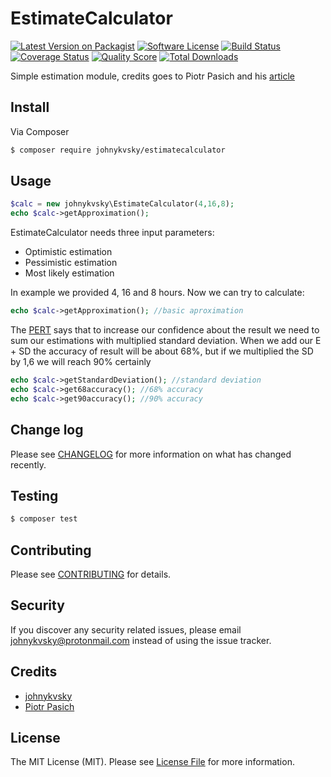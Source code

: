 # EstimateCalculator

[![Latest Version on Packagist][ico-version]][link-packagist]
[![Software License][ico-license]](LICENSE.md)
[![Build Status][ico-travis]][link-travis]
[![Coverage Status][ico-scrutinizer]][link-scrutinizer]
[![Quality Score][ico-code-quality]][link-code-quality]
[![Total Downloads][ico-downloads]][link-downloads]

Simple estimation module, credits goes to Piotr Pasich and his [article](http://piotrpasich.com/how-to-meet-your-estimations-with-the-deadline/)

## Install

Via Composer

``` bash
$ composer require johnykvsky/estimatecalculator
```

## Usage

``` php
$calc = new johnykvsky\EstimateCalculator(4,16,8);
echo $calc->getApproximation();
```

EstimateCalculator needs three input parameters:
- Optimistic estimation
- Pessimistic estimation
- Most likely estimation

In example we provided 4, 16 and 8 hours. Now we can try to calculate:

``` php
echo $calc->getApproximation(); //basic aproximation
```

The [PERT](http://tynerblain.com/blog/2009/06/18/advanced-pert-estimation/) says that to increase our confidence about the result we need to sum our estimations with multiplied standard deviation. When we add our E + SD the accuracy of result will be about 68%, but if we multiplied the SD by 1,6 we will reach 90% certainly

``` php
echo $calc->getStandardDeviation(); //standard deviation
echo $calc->get68accuracy(); //68% accuracy
echo $calc->get90accuracy(); //90% accuracy
```


## Change log

Please see [CHANGELOG](CHANGELOG.md) for more information on what has changed recently.

## Testing

``` bash
$ composer test
```

## Contributing

Please see [CONTRIBUTING](CONTRIBUTING.md) for details.

## Security

If you discover any security related issues, please email johnykvsky@protonmail.com instead of using the issue tracker.

## Credits

- [johnykvsky][link-author]
- [Piotr Pasich](http://piotrpasich.com/)

## License

The MIT License (MIT). Please see [License File](LICENSE.md) for more information.

[ico-version]: https://img.shields.io/packagist/v/johnykvsky/EstimateCalculator.svg?style=flat-square
[ico-license]: https://img.shields.io/badge/license-MIT-brightgreen.svg?style=flat-square
[ico-travis]: https://img.shields.io/travis/johnykvsky/EstimateCalculator/master.svg?style=flat-square
[ico-scrutinizer]: https://img.shields.io/scrutinizer/coverage/g/johnykvsky/EstimateCalculator.svg?style=flat-square
[ico-code-quality]: https://img.shields.io/scrutinizer/g/johnykvsky/EstimateCalculator.svg?style=flat-square
[ico-downloads]: https://img.shields.io/packagist/dt/johnykvsky/EstimateCalculator.svg?style=flat-square

[link-packagist]: https://packagist.org/packages/johnykvsky/EstimateCalculator
[link-travis]: https://travis-ci.org/johnykvsky/EstimateCalculator
[link-scrutinizer]: https://scrutinizer-ci.com/g/johnykvsky/EstimateCalculator/code-structure
[link-code-quality]: https://scrutinizer-ci.com/g/johnykvsky/EstimateCalculator
[link-downloads]: https://packagist.org/packages/johnykvsky/EstimateCalculator
[link-author]: https://github.com/johnykvsky
